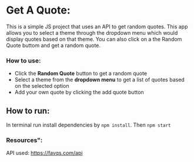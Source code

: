 # Get A Quote:
This is a simple JS project that uses an API to get random quotes. This app allows you to select a theme through the dropdown menu which would display quotes based on that theme. You can also click on a the Random Quote buttom and get a random quote.

### How to use:
* Click the __Random Quote__ button to get a random quote
* Select a theme from the __dropdown menu__ to get a list of quotes based on the selected option
* Add your own quote by clicking the add quote button

## How to run: 
In terminal run install dependencies by `npm install`. Then `npm start`

### Resources":
API used: https://favqs.com/api